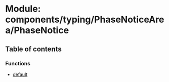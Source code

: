 # Module: components/typing/PhaseNoticeArea/PhaseNotice

## Table of contents

### Functions

- [default](../functions/components_typing_PhaseNoticeArea_PhaseNotice.default.md)
